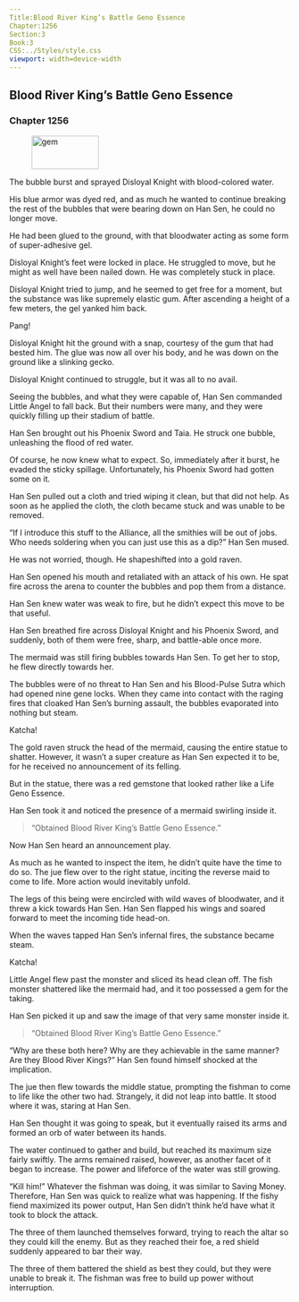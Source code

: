 ```yaml
---
Title:Blood River King’s Battle Geno Essence 
Chapter:1256 
Section:3 
Book:3 
CSS:../Styles/style.css 
viewport: width=device-width
---
```

  
## Blood River King’s Battle Geno Essence
### Chapter 1256
  
<figure>
	<img src="../Images/gem.gif" alt="gem" id="gem" width="120" height="60" />
</figure>
  

  
The bubble burst and sprayed Disloyal Knight with blood-colored water.

His blue armor was dyed red, and as much he wanted to continue breaking the rest of the bubbles that were bearing down on Han Sen, he could no longer move.

He had been glued to the ground, with that bloodwater acting as some form of super-adhesive gel.

Disloyal Knight’s feet were locked in place. He struggled to move, but he might as well have been nailed down. He was completely stuck in place.

Disloyal Knight tried to jump, and he seemed to get free for a moment, but the substance was like supremely elastic gum. After ascending a height of a few meters, the gel yanked him back.

Pang!

Disloyal Knight hit the ground with a snap, courtesy of the gum that had bested him. The glue was now all over his body, and he was down on the ground like a slinking gecko.

Disloyal Knight continued to struggle, but it was all to no avail.

Seeing the bubbles, and what they were capable of, Han Sen commanded Little Angel to fall back. But their numbers were many, and they were quickly filling up their stadium of battle.

Han Sen brought out his Phoenix Sword and Taia. He struck one bubble, unleashing the flood of red water.

Of course, he now knew what to expect. So, immediately after it burst, he evaded the sticky spillage. Unfortunately, his Phoenix Sword had gotten some on it.

Han Sen pulled out a cloth and tried wiping it clean, but that did not help. As soon as he applied the cloth, the cloth became stuck and was unable to be removed.

“If I introduce this stuff to the Alliance, all the smithies will be out of jobs. Who needs soldering when you can just use this as a dip?” Han Sen mused.

He was not worried, though. He shapeshifted into a gold raven.

Han Sen opened his mouth and retaliated with an attack of his own. He spat fire across the arena to counter the bubbles and pop them from a distance.

Han Sen knew water was weak to fire, but he didn’t expect this move to be that useful.

Han Sen breathed fire across Disloyal Knight and his Phoenix Sword, and suddenly, both of them were free, sharp, and battle-able once more.

The mermaid was still firing bubbles towards Han Sen. To get her to stop, he flew directly towards her.

The bubbles were of no threat to Han Sen and his Blood-Pulse Sutra which had opened nine gene locks. When they came into contact with the raging fires that cloaked Han Sen’s burning assault, the bubbles evaporated into nothing but steam.

Katcha!

The gold raven struck the head of the mermaid, causing the entire statue to shatter. However, it wasn’t a super creature as Han Sen expected it to be, for he received no announcement of its felling.

But in the statue, there was a red gemstone that looked rather like a Life Geno Essence.

Han Sen took it and noticed the presence of a mermaid swirling inside it.

> “Obtained Blood River King’s Battle Geno Essence.”

Now Han Sen heard an announcement play.

As much as he wanted to inspect the item, he didn’t quite have the time to do so. The jue flew over to the right statue, inciting the reverse maid to come to life. More action would inevitably unfold.

The legs of this being were encircled with wild waves of bloodwater, and it threw a kick towards Han Sen. Han Sen flapped his wings and soared forward to meet the incoming tide head-on.

When the waves tapped Han Sen’s infernal fires, the substance became steam.

Katcha!

Little Angel flew past the monster and sliced its head clean off. The fish monster shattered like the mermaid had, and it too possessed a gem for the taking.

Han Sen picked it up and saw the image of that very same monster inside it.

> “Obtained Blood River King’s Battle Geno Essence.”

“Why are these both here? Why are they achievable in the same manner? Are they Blood River Kings?” Han Sen found himself shocked at the implication.

The jue then flew towards the middle statue, prompting the fishman to come to life like the other two had. Strangely, it did not leap into battle. It stood where it was, staring at Han Sen.

Han Sen thought it was going to speak, but it eventually raised its arms and formed an orb of water between its hands.

The water continued to gather and build, but reached its maximum size fairly swiftly. The arms remained raised, however, as another facet of it began to increase. The power and lifeforce of the water was still growing.

“Kill him!” Whatever the fishman was doing, it was similar to Saving Money. Therefore, Han Sen was quick to realize what was happening. If the fishy fiend maximized its power output, Han Sen didn’t think he’d have what it took to block the attack.

The three of them launched themselves forward, trying to reach the altar so they could kill the enemy. But as they reached their foe, a red shield suddenly appeared to bar their way.

The three of them battered the shield as best they could, but they were unable to break it. The fishman was free to build up power without interruption.